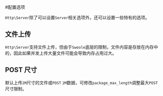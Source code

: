#配置选项

 `Http\Server`除了可以设置`Server`相关选项外，还可以设置一些特有的选项。


文件上传
-----
`Http\Server`支持文件上传，但由于`Swoole`底层的限制，文件内容是存放在内存中的，因此如果并发上传大量文件可能会导致内存占用过大。


POST 尺寸
----
默认上传`2M`尺寸的文件或`POST` `2M`数据，可修改`package_max_length`调整最大`POST`尺寸限制。
